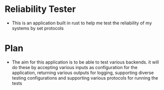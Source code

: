 # Reliability Tester

- This is an application built in rust to help me test the reliability of my systems by set protocols

# Plan

- The aim for this application is to be able to test various backends. it will do these by accepting various inputs as configuration for the application, returning various outputs for logging, supporting diverse testing configurations and supporting various protocols for running the tests
